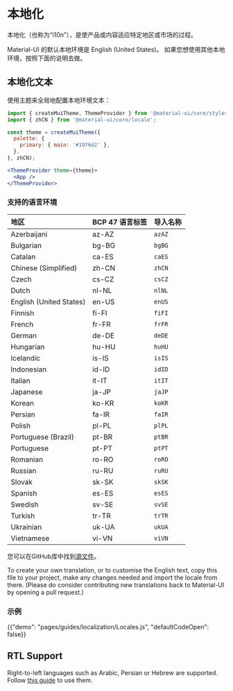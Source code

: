 # 本地化

<p class="description">本地化（也称为“i10n”），是使产品或内容适应特定地区或市场的过程。</p>

Material-UI 的默认本地环境是 English (United States)。 如果您想使用其他本地环境，按照下面的说明去做。

## 本地化文本

使用主题来全局地配置本地环境文本：

```jsx
import { createMuiTheme, ThemeProvider } from '@material-ui/core/styles';
import { zhCN } from '@material-ui/core/locale';

const theme = createMuiTheme({
  palette: {
    primary: { main: '#1976d2' },
  },
}, zhCN);

<ThemeProvider theme={theme}>
  <App />
</ThemeProvider>
```

### 支持的语言环境

| 地区                      | BCP 47 语言标签 | 导入名称   |
|:----------------------- |:----------- |:------ |
| Azerbaijani             | az-AZ       | `azAZ` |
| Bulgarian               | bg-BG       | `bgBG` |
| Catalan                 | ca-ES       | `caES` |
| Chinese (Simplified)    | zh-CN       | `zhCN` |
| Czech                   | cs-CZ       | `csCZ` |
| Dutch                   | nl-NL       | `nlNL` |
| English (United States) | en-US       | `enUS` |
| Finnish                 | fi-FI       | `fiFI` |
| French                  | fr-FR       | `frFR` |
| German                  | de-DE       | `deDE` |
| Hungarian               | hu-HU       | `huHU` |
| Icelandic               | is-IS       | `isIS` |
| Indonesian              | id-ID       | `idID` |
| Italian                 | it-IT       | `itIT` |
| Japanese                | ja-JP       | `jaJP` |
| Korean                  | ko-KR       | `koKR` |
| Persian                 | fa-IR       | `faIR` |
| Polish                  | pl-PL       | `plPL` |
| Portuguese (Brazil)     | pt-BR       | `ptBR` |
| Portuguese              | pt-PT       | `ptPT` |
| Romanian                | ro-RO       | `roRO` |
| Russian                 | ru-RU       | `ruRU` |
| Slovak                  | sk-SK       | `skSK` |
| Spanish                 | es-ES       | `esES` |
| Swedish                 | sv-SE       | `svSE` |
| Turkish                 | tr-TR       | `trTR` |
| Ukrainian               | uk-UA       | `ukUA` |
| Vietnamese              | vi-VN       | `viVN` |

您可以在GitHub库中找到[源文件](https://github.com/mui-org/material-ui/blob/master/packages/material-ui/src/locale/index.js)。

To create your own translation, or to customise the English text, copy this file to your project, make any changes needed and import the locale from there. (Please do consider contributing new translations back to Material-UI by opening a pull request.)

### 示例

{{"demo": "pages/guides/localization/Locales.js", "defaultCodeOpen": false}}

## RTL Support

Right-to-left languages such as Arabic, Persian or Hebrew are supported. Follow [this guide](/guides/right-to-left/) to use them.
